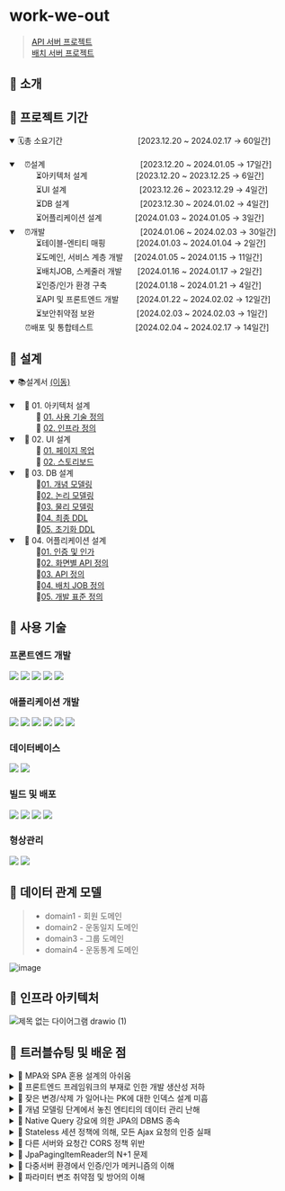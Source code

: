 # work-we-out  
> [API 서버 프로젝트](https://github.com/97Fekim/work-we-out)
> <br>
> [배치 서버 프로젝트](https://github.com/97Fekim/work-we-out_batch)

## 🔘 소개

## 🔘 프로젝트 기간

<details open>
  <summary>🗓️총 소요기간 &nbsp;&nbsp;&nbsp;&nbsp;&nbsp;&nbsp;&nbsp;&nbsp;&nbsp;&nbsp;&nbsp;&nbsp;&nbsp;&nbsp;&nbsp;&nbsp;&nbsp;&nbsp;&nbsp;&nbsp;&nbsp;&nbsp;&nbsp;&nbsp;&nbsp;&nbsp;&nbsp;&nbsp;&nbsp;&nbsp;&nbsp;&nbsp;&nbsp;[2023.12.20 ~ 2024.02.17 → 60일간]</summary>
<br>
  <details open>
    <summary>&nbsp;&nbsp;&nbsp;⏰설계&nbsp;&nbsp;&nbsp;&nbsp;&nbsp;&nbsp;&nbsp;&nbsp;&nbsp;&nbsp;&nbsp;&nbsp;&nbsp;&nbsp;&nbsp;&nbsp;&nbsp;&nbsp;&nbsp;&nbsp;&nbsp;&nbsp;&nbsp;&nbsp;&nbsp;&nbsp;&nbsp;&nbsp;&nbsp;&nbsp;&nbsp;&nbsp;&nbsp;&nbsp;&nbsp;&nbsp;&nbsp;&nbsp;&nbsp;&nbsp;&nbsp;&nbsp;&nbsp;[2023.12.20 ~ 2024.01.05 → 17일간] </summary>
&nbsp;&nbsp;&nbsp;&nbsp;&nbsp;&nbsp;&nbsp;&nbsp;&nbsp;&nbsp;&nbsp;&nbsp;⏳아키텍처 설계&nbsp;&nbsp;&nbsp;&nbsp;&nbsp;&nbsp;&nbsp;&nbsp;&nbsp;&nbsp;&nbsp;&nbsp;&nbsp;&nbsp;&nbsp;&nbsp;&nbsp;&nbsp;&nbsp;&nbsp;&nbsp;&nbsp;[2023.12.20 ~ 2023.12.25 → 6일간]<br>
&nbsp;&nbsp;&nbsp;&nbsp;&nbsp;&nbsp;&nbsp;&nbsp;&nbsp;&nbsp;&nbsp;&nbsp;⏳UI 설계&nbsp;&nbsp;&nbsp;&nbsp;&nbsp;&nbsp;&nbsp;&nbsp;&nbsp;&nbsp;&nbsp;&nbsp;&nbsp;&nbsp;&nbsp;&nbsp;&nbsp;&nbsp;&nbsp;&nbsp;&nbsp;&nbsp;&nbsp;&nbsp;&nbsp;&nbsp;&nbsp;&nbsp;&nbsp;&nbsp;&nbsp;&nbsp;&nbsp;[2023.12.26 ~ 2023.12.29 → 4일간]<br>
&nbsp;&nbsp;&nbsp;&nbsp;&nbsp;&nbsp;&nbsp;&nbsp;&nbsp;&nbsp;&nbsp;&nbsp;⏳DB 설계&nbsp;&nbsp;&nbsp;&nbsp;&nbsp;&nbsp;&nbsp;&nbsp;&nbsp;&nbsp;&nbsp;&nbsp;&nbsp;&nbsp;&nbsp;&nbsp;&nbsp;&nbsp;&nbsp;&nbsp;&nbsp;&nbsp;&nbsp;&nbsp;&nbsp;&nbsp;&nbsp;&nbsp;&nbsp;&nbsp;&nbsp;&nbsp;[2023.12.30 ~ 2024.01.02 → 4일간]<br>
&nbsp;&nbsp;&nbsp;&nbsp;&nbsp;&nbsp;&nbsp;&nbsp;&nbsp;&nbsp;&nbsp;&nbsp;⏳어플리케이션 설계&nbsp;&nbsp;&nbsp;&nbsp;&nbsp;&nbsp;&nbsp;&nbsp;&nbsp;&nbsp;&nbsp;&nbsp;&nbsp;&nbsp;&nbsp;[2024.01.03 ~ 2024.01.05 → 3일간]<br>
  </details>

  <details open>
    <summary>&nbsp;&nbsp;&nbsp;⏰개발&nbsp;&nbsp;&nbsp;&nbsp;&nbsp;&nbsp;&nbsp;&nbsp;&nbsp;&nbsp;&nbsp;&nbsp;&nbsp;&nbsp;&nbsp;&nbsp;&nbsp;&nbsp;&nbsp;&nbsp;&nbsp;&nbsp;&nbsp;&nbsp;&nbsp;&nbsp;&nbsp;&nbsp;&nbsp;&nbsp;&nbsp;&nbsp;&nbsp;&nbsp;&nbsp;&nbsp;&nbsp;&nbsp;&nbsp;&nbsp;&nbsp;&nbsp;&nbsp;[2024.01.06 ~ 2024.02.03 → 30일간] </summary>
&nbsp;&nbsp;&nbsp;&nbsp;&nbsp;&nbsp;&nbsp;&nbsp;&nbsp;&nbsp;&nbsp;&nbsp;⏳테이블-엔티티 매핑&nbsp;&nbsp;&nbsp;&nbsp;&nbsp;&nbsp;&nbsp;&nbsp;&nbsp;&nbsp;&nbsp;&nbsp;&nbsp;&nbsp;[2024.01.03 ~ 2024.01.04 → 2일간]<br>
&nbsp;&nbsp;&nbsp;&nbsp;&nbsp;&nbsp;&nbsp;&nbsp;&nbsp;&nbsp;&nbsp;&nbsp;⏳도메인, 서비스 계층 개발&nbsp;&nbsp;&nbsp;&nbsp;&nbsp;[2024.01.05 ~ 2024.01.15 → 11일간]<br>
&nbsp;&nbsp;&nbsp;&nbsp;&nbsp;&nbsp;&nbsp;&nbsp;&nbsp;&nbsp;&nbsp;&nbsp;⏳배치JOB, 스케줄러 개발&nbsp;&nbsp;&nbsp;&nbsp;&nbsp;&nbsp;&nbsp;[2024.01.16 ~ 2024.01.17 → 2일간]<br>
&nbsp;&nbsp;&nbsp;&nbsp;&nbsp;&nbsp;&nbsp;&nbsp;&nbsp;&nbsp;&nbsp;&nbsp;⏳인증/인가 환경 구축&nbsp;&nbsp;&nbsp;&nbsp;&nbsp;&nbsp;&nbsp;&nbsp;&nbsp;&nbsp;&nbsp;&nbsp;&nbsp;[2024.01.18 ~ 2024.01.21 → 4일간]<br>
&nbsp;&nbsp;&nbsp;&nbsp;&nbsp;&nbsp;&nbsp;&nbsp;&nbsp;&nbsp;&nbsp;&nbsp;⏳API 및 프론트엔드 개발&nbsp;&nbsp;&nbsp;&nbsp;&nbsp;&nbsp;&nbsp;&nbsp;[2024.01.22 ~ 2024.02.02 → 12일간]<br>
&nbsp;&nbsp;&nbsp;&nbsp;&nbsp;&nbsp;&nbsp;&nbsp;&nbsp;&nbsp;&nbsp;&nbsp;⏳보안취약점 보완&nbsp;&nbsp;&nbsp;&nbsp;&nbsp;&nbsp;&nbsp;&nbsp;&nbsp;&nbsp;&nbsp;&nbsp;&nbsp;&nbsp;&nbsp;&nbsp;&nbsp;&nbsp;&nbsp;[2024.02.03 ~ 2024.02.03 → 1일간]<br>
  </details>
&nbsp;&nbsp;&nbsp;&nbsp;&nbsp;&nbsp;&nbsp;⏰배포 및 통합테스트&nbsp;&nbsp;&nbsp;&nbsp;&nbsp;&nbsp;&nbsp;&nbsp;&nbsp;&nbsp;&nbsp;&nbsp;&nbsp;&nbsp;&nbsp;&nbsp;&nbsp;&nbsp;&nbsp;[2024.02.04 ~ 2024.02.17 → 14일간]
</details>

## 🔘 설계

<details open>
  <summary>📚설계서 <a href="https://www.notion.so/d1b2c4c478674c31b41c548e1563d7b2?pvs=4">(이동)</a></summary>
  <br>
  <details open>
    <summary>&nbsp;&nbsp;&nbsp;📗 01. 아키텍처 설계</summary>
&nbsp;&nbsp;&nbsp;&nbsp;&nbsp;&nbsp;&nbsp;&nbsp;&nbsp;&nbsp;&nbsp;&nbsp;📜 <a href="https://www.notion.so/01-f0fa4554c56e4cdb84fcf2be15b8e157?pvs=4">01. 사용 기술 정의</a><br>
&nbsp;&nbsp;&nbsp;&nbsp;&nbsp;&nbsp;&nbsp;&nbsp;&nbsp;&nbsp;&nbsp;&nbsp;📜 <a href="https://www.notion.so/02-1c9f8037570e45b5bc2cd43de8ef4b0b?pvs=4">02. 인프라 정의</a><br>
  </details>

  <details open>
    <summary>&nbsp;&nbsp;&nbsp;📘 02. UI 설계</summary>
&nbsp;&nbsp;&nbsp;&nbsp;&nbsp;&nbsp;&nbsp;&nbsp;&nbsp;&nbsp;&nbsp;&nbsp;📜 <a href="https://www.notion.so/01-0b0c459409d5404482d0529bc554148a?pvs=4">01. 페이지 목업</a><br>
&nbsp;&nbsp;&nbsp;&nbsp;&nbsp;&nbsp;&nbsp;&nbsp;&nbsp;&nbsp;&nbsp;&nbsp;📜 <a href="https://www.notion.so/02-9040d2a20321478aab62513728d4b2fd?pvs=4">02. 스토리보드</a><br>
  </details>

  <details open>
    <summary>&nbsp;&nbsp;&nbsp;📙 03. DB 설계</summary>
&nbsp;&nbsp;&nbsp;&nbsp;&nbsp;&nbsp;&nbsp;&nbsp;&nbsp;&nbsp;&nbsp;&nbsp;📜<a href="https://www.notion.so/01-460cf0b9b3614a5d81bfc5fdfbc603c7?pvs=4">01. 개념 모델링</a><br>
&nbsp;&nbsp;&nbsp;&nbsp;&nbsp;&nbsp;&nbsp;&nbsp;&nbsp;&nbsp;&nbsp;&nbsp;📜<a href="https://www.notion.so/02-e097d6a597ae4c068e079f49056c4636?pvs=4">02. 논리 모델링</a><br>
&nbsp;&nbsp;&nbsp;&nbsp;&nbsp;&nbsp;&nbsp;&nbsp;&nbsp;&nbsp;&nbsp;&nbsp;📜<a href="https://www.notion.so/03-ee880376e45d48ff85cb1665b494c1e7?pvs=4">03. 물리 모델링</a><br>
&nbsp;&nbsp;&nbsp;&nbsp;&nbsp;&nbsp;&nbsp;&nbsp;&nbsp;&nbsp;&nbsp;&nbsp;📜<a href="https://www.notion.so/04-DDL-1a1f8db1c72b492891f0232a8324dc52?pvs=4">04. 최종 DDL</a><br>
&nbsp;&nbsp;&nbsp;&nbsp;&nbsp;&nbsp;&nbsp;&nbsp;&nbsp;&nbsp;&nbsp;&nbsp;📜<a href="https://www.notion.so/05-DDL-6a62edb4d4b449818579f2ed563cb812?pvs=4">05. 초기화 DDL</a><br>
  </details>

  <details open>
    <summary>&nbsp;&nbsp;&nbsp;📕 04. 어플리케이션 설계</summary>
&nbsp;&nbsp;&nbsp;&nbsp;&nbsp;&nbsp;&nbsp;&nbsp;&nbsp;&nbsp;&nbsp;&nbsp;📜<a href="https://www.notion.so/01-cd64f9a7058246c2b7fff1f1451defc2?pvs=4">01. 인증 및 인가</a><br>
&nbsp;&nbsp;&nbsp;&nbsp;&nbsp;&nbsp;&nbsp;&nbsp;&nbsp;&nbsp;&nbsp;&nbsp;📜<a href="https://www.notion.so/02-API-948250aef1df49e681ab4eb07b9d61d0?pvs=4">02. 화면별 API 정의</a><br>
&nbsp;&nbsp;&nbsp;&nbsp;&nbsp;&nbsp;&nbsp;&nbsp;&nbsp;&nbsp;&nbsp;&nbsp;📜<a href="https://www.notion.so/03-API-da21c364096143228c581b6ef8db9add?pvs=4">03. API 정의</a><br>
&nbsp;&nbsp;&nbsp;&nbsp;&nbsp;&nbsp;&nbsp;&nbsp;&nbsp;&nbsp;&nbsp;&nbsp;📜<a href="https://www.notion.so/04-JOB-e090360c4128408e9c1840aed55ff728?pvs=4">04. 배치 JOB 정의</a><br>
&nbsp;&nbsp;&nbsp;&nbsp;&nbsp;&nbsp;&nbsp;&nbsp;&nbsp;&nbsp;&nbsp;&nbsp;📜<a href="https://www.notion.so/05-52849ca93a8d4ff3a5be954670852e2a?pvs=4">05. 개발 표준 정의</a><br>
  </details>

</details>

## 🔘 사용 기술

### 프론트엔드 개발
<img src="https://img.shields.io/badge/javascript-F7DF1E?style=for-the-badge&logo=javascript&logoColor=black"> <img src="https://img.shields.io/badge/tailwindcss-06B6D4?style=for-the-badge&logo=tailwindcss&logoColor=white"> <img src="https://img.shields.io/badge/jquery-0769AD?style=for-the-badge&logo=jquery&logoColor=white"> <img src="https://img.shields.io/badge/chart.js-FF6384?style=for-the-badge&logo=chartdotjs&logoColor=black"> <img src="https://img.shields.io/badge/thymeleaf-005F0F?style=for-the-badge&logo=thymeleaf&logoColor=black">

### 애플리케이션 개발
<img src="https://img.shields.io/badge/java-007396?style=for-the-badge&logo=java&logoColor=white"> <img src="https://img.shields.io/badge/spring boot-6DB33F?style=for-the-badge&logo=spring Boot&logoColor=white"> <img src="https://img.shields.io/badge/spring security-6DB33F?style=for-the-badge&logo=springsecurity&logoColor=white"> <img src="https://img.shields.io/badge/spring data jpa-59666C?style=for-the-badge&logo=hibernate&logoColor=white"> <img src="https://img.shields.io/badge/spring batch-6DB33F?style=for-the-badge&logo=..&logoColor=white"> <img src="https://img.shields.io/badge/quartz-007396?style=for-the-badge&logo=quartz&logoColor=white">

### 데이터베이스
<img src="https://img.shields.io/badge/oracle-F80000?style=for-the-badge&logo=oracle&logoColor=white"> <img src="https://img.shields.io/badge/redis-DC382D?style=for-the-badge&logo=redis&logoColor=white">

### 빌드 및 배포
<img src="https://img.shields.io/badge/gradle-02303A?style=for-the-badge&logo=gradle&logoColor=white"> <img src="https://img.shields.io/badge/windows10-0078D6?style=for-the-badge&logo=windows10&logoColor=white">  <img src="https://img.shields.io/badge/apache http server-D22128?style=for-the-badge&logo=apache&logoColor=black">  <img src="https://img.shields.io/badge/apache tomcat-F8DC75?style=for-the-badge&logo=apachetomcat&logoColor=black"> 

### 형상관리
<img src="https://img.shields.io/badge/git-F05032?style=for-the-badge&logo=git&logoColor=white">  <img src="https://img.shields.io/badge/github-181717?style=for-the-badge&logo=github&logoColor=white">

## 🔘 데이터 관계 모델
> - domain1 - 회원 도메인
> - domain2 - 운동일지 도메인
> - domain3 - 그룹 도메인
> - domain4 - 운동통계 도메인

![image](https://github.com/97Fekim/work-we-out/assets/81150979/f341835d-f017-42c3-a977-030ef009f589)


## 🔘 인프라 아키텍처
![제목 없는 다이어그램 drawio (1)](https://github.com/97Fekim/work-we-out/assets/81150979/aba71622-1f20-4cc8-8269-ebb58aba83d9)


## 🔘 트러블슈팅 및 배운 점
<details>
  <summary>📒 MPA와 SPA 혼용 설계의 아쉬움</summary>
  <br>
   o <strong>현상</strong> : 프론트 엔드 개발 단계에서 중복되는 컴포넌트와 스크립트가 다수 발생하였다. 하지만 이미 페이지 목업 단계에서 페이지의 갯수와 기능이 정해졌기 때문에, 구조를 재정의하기는 어려웠다. 이로 인해 Copy&Paste로 개발하는 컴포넌트가 많아졌고, 이렇게 개발된 컴포넌트에 수정이 생겼을때 일일이 모두 수정해야 했기 때문에 개발 생산성의 저하를 야기했다.<br><br>
   o <strong>원인</strong> : UI설계 당시 명확한 SPA로 정의하지 않고, MPA와 혼용하여 설계한 탓이 크다. 결과론적이지만 개발이 끝나고 되돌아보니, 레이아웃으로 하나의 페이지만 두고 사용자의 요청이 있을때마다 데이터의 렌더링만 CSR 방식으로 해도 되었을 것 처럼 보였다. <br><br>
   o <strong>해결안</strong> : 앞으로 한 두 개만의 신규 기능이 추가될 예정이라면 기존의 구조를 유지한 채 기능을 추가하는 것이 더 효율적으로 보인다. 하지만 신규 기능이 많이 추가될 것이라는 확신이 든다면, 프론트엔드 소스의 재 개발을 하는 편이 앞으로의 개발 생산성을 가속할 것이라고 생각한다. <br><br>
</details>

<details>
  <summary>📒 프론트엔드 프레임워크의 부재로 인한 개발 생산성 저하</summary>
  <br> 
   o <strong>현상</strong> : 무겁고 복잡한 CSR 스크립트.<br><br>
   o <strong>원인</strong> : 화면 데이터의 렌더링 방식의 90%는 CSR(Client Side Rendaring)방식이었다. 프론트엔트 프레임워크를 사용하지 않고, CSR를 바닐라 Javascript 만으로 구현한 탓에 createElement, setAttribute, appendChild 등의 남발을 하게 되어 스크립트는 복잡하고 무거워졌으며, 기술적인 한계에 부딪혔다.<br><br>
   o <strong>해결안</strong> : 리액트 등의 프론트엔드 프레임워크의 존재 이유를 몸소 체감하게 되었고, 학습의 필요성을 느꼈다. 많은 신규 기능의 추가가 확신된다면, 프론트엔드 소스의 재 설계 및 개발이 필요할 듯 싶다.<br><br>
</details>

<details>
  <summary>📒 잦은 변경/삭제 가 일어나는 PK에 대한 인덱스 설계 미흡</summary>
  <br> 
   o <strong>현상</strong> : "운동일지운동종목" 테이블의 PK이며 Unique Index인 운동일지운동종목ID의 빈번한 수정 및 삭제 발생. 이로 인해 인덱스 컬럼임에도 불구하고 조회 성능의 저하.<br><br>
   o <strong>원인</strong> : "운동일지운동종목: 테이블은 수정 및 삭제가 매우 빈번하게 일어나는 테이블이다. 그 이유는 운동일지수정 트랜잭션이 아래의 처리를 하기 때문이다.<br>
  1) 기존의 운동일지운동종목 cascade all 삭제<br> 
  2) 입력받은 새로운 운동일지운동종목으로 모두 INSERT<br>
  따라서 실제로 "운동일지운동종목" 테이블에 존재하는 row의 갯수보다 인덱스의 양이 비대해져 성능 저하가 발생할 가능성이 높다. <br><br>
   o <strong>해결안</strong> : 테이블 구조 수정 or 인덱스 삭제가 강요된다. 그 이유는 운동일지 수정 트랜잭션의 처리 로직을 바꾸는 것은 쉽지 않기 때문이다.(화면에서 테이블의 PK를 추적하기 쉽지 않음) 따라서 고안한 해결 방안은 아래의 두 가지 방법이다.<br>
  1) 테이블에 del_yn 컬럼을 두고, row의 삭제가 일어날때 논리적 삭제처리만 하여 불필요한 인덱스 row 증가를 방지한다.<br>
  2) PK에 대한 인덱스를 삭제처리한 후, 다른 컬럼의 조합으로 Unique 인덱스를 생성한다. <br><br>
</details>

<details>
  <summary>📒 개념 모델링 단계에서 놓친 엔티티의 데이터 관리 난해</summary>
  <br> 
   o <strong>현상</strong> : 개인운동캘린더에서 보여지는 [운동부위 컴포넌트의 색깔] 그리고 그룹운동캘린더에서 보여지는 [회원 컴포넌트의 색깔] 이 두 가지 매핑 정보는 DB가 아닌, 화면 스크립트에서 Map으로 관리되고 있다.<br><br>
   o <strong>원인</strong> : "색깔 정보"의 관리 방식을 개념 모델링 단계에서 명확하게 정의하지 않은 탓이다. 색깔에 관련된 정보는 랜덤으로 부여되기 보다, 명확하게 정해져 있어야 한다. 하지만 이를 스크립트에서 관리하게 될 경우 일관성을 보장하기 위해서는 스크립트를 주기적으로 수정해야 하는 필요성이 생긴다.<br><br>
   o <strong>해결안</strong> : DB설계의 변경은 다른 무엇보다 사이드 이펙트가 크기 때문에, 개념 모델링 단계에서 명확한 엔티티 식별의 중요성을 다시 한번 느낀다. 그럼에도 고안안 해결안은 아래와 같다.<br><br>
  1) 색깔 정보 마스터 테이블의 추가<br>
  2) 운동부위-색깔 정보 릴레이션 테이블의 추가<br>
  3) 회원-색깔 정보 릴레이션 테이블의 추가<br>
  <br>
</details>

<details>
  <summary>📒 Native Query 강요에 의한 JPA의 DBMS 종속</summary>
  <br> 
   o <strong>현상</strong> : JPQL이 아닌 Native Query로 작성된 SQL로 인한, DBMS의 전환 시 중복 개발 발생.<br><br>
   o <strong>원인</strong> : 서브쿼리 혹은 Oracle의 그룹함수 등이 불가피하게 사용되었다. 서브쿼리는 메인 캘린더의 렌더링시 속도 저하를 방지하기 위한 One Query 서비스에 사용되었고, 날짜와 관련 다양한 정보를 테이블에서 조회하기 위해 Oracle의 그룹 함수 몇 개가 사용되었다. 프로젝트의 대부분 SQL은 JQPL로 작성되었지만, DBMS 전환시에는 상기의 Native Query을 일일이 목표 DBMS에 맞게 수정해야 한다. 따라서 중복 개발이 발생한다. <br><br>
   o <strong>해결안</strong> : 명확한 해결방법은 찾지 못하였지만, Native Query를 JPQL로 대체하는 방법을 고안해야 한다. 서브쿼리를 대체하며 성능저하를 막는 비즈니스 로직을 고안하거나, QueryDSL을 사용하는 등의 방법을 찾아볼 수 있다. <br><br>
</details>

<details>
  <summary>📒 Stateless 세션 정책에 의해, 모든 Ajax 요청의 인증 실패</summary>
  <br> 
   o <strong>현상</strong> : Ajax 요청에만 유효하지 않은 세션ID가 담겨있었다. 의아함을 느껴 Ajax 가 아닌 다른 요청의 세션ID 를 분석해 본 결과, 서버에서 인증 가능한 세션ID를 매번 새로 만들어주고 있었다. <br><br>
   o <strong>원인</strong> : 세션 정책을 Stateless 로 설정해 둔 것이 원인. 비동기 통신인 AJAX는 Stateless한 SessionID를 보장하지 못하기 때문이다.<br><br>
   o <strong>해결안</strong> : 세션 관리 방식을 Default 방식인 IF_REQUIRED로 수정. 따라서 하나의 세션ID가 유지되도록 함(Statefull). <br>
  원인분석을 하면서 의도치 않게 CORS정책에 관해서 많이 공부하게 되었다. 초기에는 "CORS정책에 의한 인증 거부"를 원인으로 가정했기 때문이다. 또한 문제 해결 과정에서 AuthenticationEntryPoint(인증 실패)와 AccessDeniedHandler(인가 실패) 개념을 숙지하였고, Session와 Cookie의 관리방식을 눈으로 보며 체감할 수 있었다.<br><br>
</details>

<details>
  <summary>📒 다른 서버와 요청간 CORS 정책 위반</summary>
  <br> 
   o <strong>현상</strong> : <br><br>
   o <strong>원인</strong> : <br><br>
   o <strong>해결안</strong> : <br><br>
</details>

<details>
  <summary>📒 JpaPagingItemReader의 N+1 문제</summary>
  <br> 
   o <strong>현상</strong> : <br><br>
   o <strong>원인</strong> : <br><br>
   o <strong>해결안</strong> : <br><br>
</details>

<details>
  <summary>📒 다중서버 환경에서 인증/인가 메커니즘의 이해</summary>
  <br> 
   o <strong>현상</strong> : <br><br>
   o <strong>원인</strong> : <br><br>
   o <strong>해결안</strong> : <br><br>
</details>

<details>
  <summary>📒 파라미터 변조 취약점 및 방어의 이해</summary>
  <br> 
   o <strong>현상</strong> : 접근 권한이 없는 자원(다른 사람의 운동일지, 타 그룹의 그룹정보 등)의 접근이 허용됨<br><br>
   o <strong>원인</strong> : 대표적인 웹 해킹 보안 취약점인 "파라미터 변조" 취약점이 노출 되어있었다.<br><br>
   o <strong>해결안</strong> : 컨트롤러 계층에서 권한검사를 수행하는 방식으로 대응하였다. 로그인 Session정보와 파라미터를 비교하여 권한검사를 수행하는 방식을 사용했다. 스프링시큐리티의 기능을 활용해 간단하게 방어하는 방법을 찾아 보았지만 뾰족한 수가 없어 보였기 때문에, 일일이 권한검사를 수행해야 했다. 운동일지ID, 회원ID, 그룹ID 등을 파라미터로 받는 본 서비스에서 무심코 발생할 수 있다는 점을 상기하며, 다시 한번 시큐어 코딩의 중요성을 일깨웠다. <br><br>
</details>
